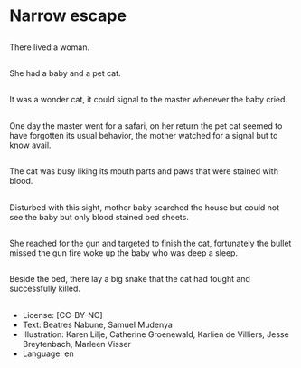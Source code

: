 # Narrow escape

##
There lived a woman.

##
She had a baby and a pet cat.

##
It was a wonder cat, it could signal to the master
whenever the baby cried.

##
One day the master went for a safari, on her return
the pet cat seemed to have forgotten its usual
behavior, the mother watched for a signal but to
know avail.

##
The cat was busy liking its mouth parts and paws
that were stained with blood.

##
Disturbed with this sight, mother baby searched the
house but could not see the baby but only blood
stained bed sheets.

##
She reached for the gun and targeted to finish the
cat, fortunately the bullet missed the gun fire woke
up the baby who was deep a sleep.

##
Beside the bed, there lay a big snake that the cat
had fought and successfully killed.

##
* License: [CC-BY-NC]
* Text: Beatres Nabune, Samuel Mudenya
* Illustration: Karen Lilje, Catherine Groenewald, Karlien de Villiers, Jesse Breytenbach, Marleen Visser
* Language: en
